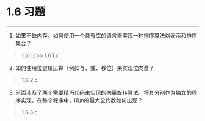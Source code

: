 # 1.6 习题

---

1. 如果不缺内存，如何使用一个具有库的语言来实现一种排序算法以表示和排序集合？
> 1.6.1.cpp
> 1.6.1.c
2. 如何使用位逻辑运算（例如与、或、移位）来实现位向量？
> 1.6.2.c
3. 前面涉及了两个需要精巧代码来实现的向量旋转算法。将其分别作为独立的程序实现。在每个程序中，i和n的最大公约数如何出现？
> 1.6.3.c